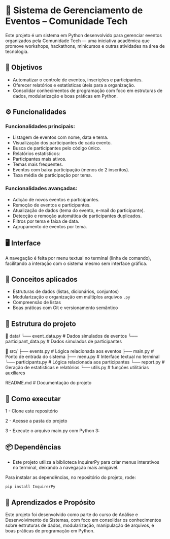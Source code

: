 # 📅 Sistema de Gerenciamento de Eventos – Comunidade Tech

Este projeto é um sistema em Python desenvolvido para gerenciar eventos organizados pela Comunidade Tech — uma iniciativa acadêmica que promove workshops, hackathons, minicursos e outras atividades na área de tecnologia.

## 🎯 Objetivos

- Automatizar o controle de eventos, inscrições e participantes.
- Oferecer relatórios e estatísticas úteis para a organização.
- Consolidar conhecimentos de programação com foco em estruturas de dados, modularização e boas práticas em Python.

## ⚙️ Funcionalidades

### Funcionalidades principais:
-  Listagem de eventos com nome, data e tema.
-  Visualização dos participantes de cada evento.
-  Busca de participantes pelo código único.
-  Relatórios estatísticos:
  - Participantes mais ativos.
  - Temas mais frequentes.
  - Eventos com baixa participação (menos de 2 inscritos).
  - Taxa média de participação por tema.

### Funcionalidades avançadas:
-  Adição de novos eventos e participantes.
-  Remoção de eventos e participantes.
-  Atualização de dados (tema do evento, e-mail do participante).
-  Detecção e remoção automática de participantes duplicados.
-  Filtros por tema e faixa de data.
-  Agrupamento de eventos por tema.

## 🖥️ Interface

A navegação é feita por menu textual no terminal (linha de comando), facilitando a interação com o sistema mesmo sem interface gráfica.

## 🧠 Conceitos aplicados

- Estruturas de dados (listas, dicionários, conjuntos)
- Modularização e organização em múltiplos arquivos `.py`
- Compreensão de listas
- Boas práticas com Git e versionamento semântico

## 📂 Estrutura do projeto

📁 data/
└── event_data.py           # Dados simulados de eventos
└── participant_data.py     # Dados simulados de participantes

📁 src/
├── events.py               # Lógica relacionada aos eventos
├── main.py                 # Ponto de entrada do sistema
├── menu.py                 # Interface textual no terminal
└── participants.py         # Lógica relacionada aos participantes
└── report.py               # Geração de estatísticas e relatórios 
└── utils.py                # funções utilitárias auxiliares

README.md                   # Documentação do projeto

## 🚀 Como executar

1 - Clone este repositório

2 - Acesse a pasta do projeto

3 - Execute o arquivo main.py com Python 3:

## 📦 Dependências

- Este projeto utiliza a biblioteca InquirerPy para criar menus interativos no terminal, deixando a navegação mais amigável.

Para instalar as dependências, no repositório do projeto, rode:

```bash
pip install InquirerPy
```

## 🧠 Aprendizados e Propósito

Este projeto foi desenvolvido como parte do curso de Análise e Desenvolvimento de Sistemas, com foco em consolidar os conhecimentos sobre estruturas de dados, modularização, manipulação de arquivos, e boas práticas de programação em Python.